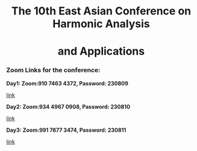  # <center>The 10th East Asian Conference on Harmonic Analysis  </center>
# <center>  and Applications  </center>

### Zoom Links for the conference: ###

**Day1: Zoom:910 7463 4372,  Password: 230809**   

[link](https://zoom.us/j/91074634372?pwd=b2FyRWtuQ21rcFhkWllJdEZEL2hFQT09)

**Day2: Zoom:934 4967 0908, Password: 230810**

[link](https://zoom.us/j/93449670908?pwd=MFBRWk5Qck4yTjFvOTl6VWpMd1Q2dz09)  

**Day3: Zoom:991 7877 3474, Password: 230811**

[link](https://zoom.us/j/99178773474?pwd=cGR3emNCc0ZQSG00U2orYjVrS3loQT09)  
